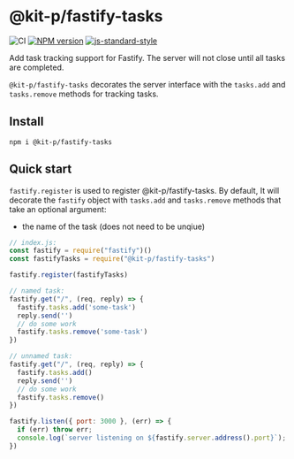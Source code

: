 # @kit-p/fastify-tasks

![CI](https://github.com/Kit-p/fastify-tasks/workflows/CI/badge.svg)
[![NPM version](https://img.shields.io/npm/v/@kit-p/fastify-tasks.svg?style=flat)](https://www.npmjs.com/package/@kit-p/fastify-tasks)
[![js-standard-style](https://img.shields.io/badge/code%20style-standard-brightgreen.svg?style=flat)](https://standardjs.com/)

Add task tracking support for Fastify. The server will not close until all tasks are completed.

`@kit-p/fastify-tasks` decorates the server interface with the `tasks.add` and `tasks.remove` methods for tracking tasks.

## Install

```
npm i @kit-p/fastify-tasks
```

<a name="quickstart"></a>

## Quick start

`fastify.register` is used to register @kit-p/fastify-tasks. By default, It will decorate the `fastify` object with `tasks.add` and `tasks.remove` methods that take an optional argument:

- the name of the task (does not need to be unqiue)

```js
// index.js:
const fastify = require("fastify")()
const fastifyTasks = require("@kit-p/fastify-tasks")

fastify.register(fastifyTasks)

// named task:
fastify.get("/", (req, reply) => {
  fastify.tasks.add('some-task')
  reply.send('')
  // do some work
  fastify.tasks.remove('some-task')
})

// unnamed task:
fastify.get("/", (req, reply) => {
  fastify.tasks.add()
  reply.send('')
  // do some work
  fastify.tasks.remove()
})

fastify.listen({ port: 3000 }, (err) => {
  if (err) throw err;
  console.log(`server listening on ${fastify.server.address().port}`);
})
```